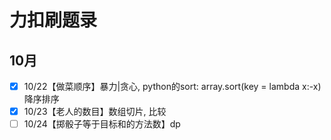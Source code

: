 # 力扣刷题录
## 10月
- [x] 10/22【做菜顺序】暴力|贪心, python的sort: array.sort(key = lambda x:-x) 降序排序
- [x] 10/23【老人的数目】数组切片, 比较
- [ ] 10/24【掷骰子等于目标和的方法数】dp 
